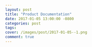 ```yaml
---
layout: post
title: "Product Documentation"
date: 2017-01-05 13:00:00 -0800
categories: post
tags: 
cover: /images/post/2017-01-05--1.png
comment: true
---
```


